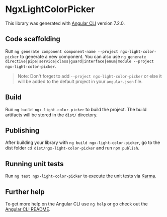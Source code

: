 # NgxLightColorPicker

This library was generated with [Angular CLI](https://github.com/angular/angular-cli) version 7.2.0.

## Code scaffolding

Run `ng generate component component-name --project ngx-light-color-picker` to generate a new component. You can also use `ng generate directive|pipe|service|class|guard|interface|enum|module --project ngx-light-color-picker`.
> Note: Don't forget to add `--project ngx-light-color-picker` or else it will be added to the default project in your `angular.json` file. 

## Build

Run `ng build ngx-light-color-picker` to build the project. The build artifacts will be stored in the `dist/` directory.

## Publishing

After building your library with `ng build ngx-light-color-picker`, go to the dist folder `cd dist/ngx-light-color-picker` and run `npm publish`.

## Running unit tests

Run `ng test ngx-light-color-picker` to execute the unit tests via [Karma](https://karma-runner.github.io).

## Further help

To get more help on the Angular CLI use `ng help` or go check out the [Angular CLI README](https://github.com/angular/angular-cli/blob/master/README.md).
